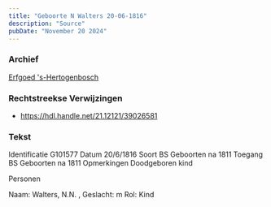 ```yaml
---
title: "Geboorte N Walters 20-06-1816"
description: "Source"
pubDate: "November 20 2024"
---
```


### Archief
[Erfgoed 's-Hertogenbosch](https://www.erfgoedshertogenbosch.nl/)

### Rechtstreekse Verwijzingen
- https://hdl.handle.net/21.12121/39026581

### Tekst
Identificatie G101577
Datum 20/6/1816
Soort BS Geboorten na 1811
Toegang BS Geboorten na 1811
Opmerkingen Doodgeboren kind

Personen  

Naam:  Walters, N.N. ,
Geslacht:  m
Rol:  Kind